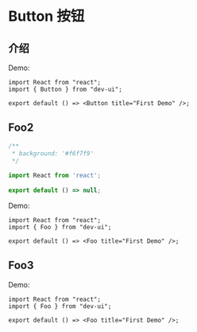 # Button 按钮

## 介绍
Demo:

```tsx
import React from "react";
import { Button } from "dev-ui";

export default () => <Button title="First Demo" />;
```

## Foo2

```jsx
/**
 * background: '#f6f7f9'
 */
 
import React from 'react';
 
export default () => null;
```

Demo:

```tsx
import React from "react";
import { Foo } from "dev-ui";

export default () => <Foo title="First Demo" />;
```

## Foo3

Demo:

```tsx
import React from "react";
import { Foo } from "dev-ui";

export default () => <Foo title="First Demo" />;
```

<API src="./index.ts"></API>

<code hidden="hidden" src="./demos/demo.tsx"></code>